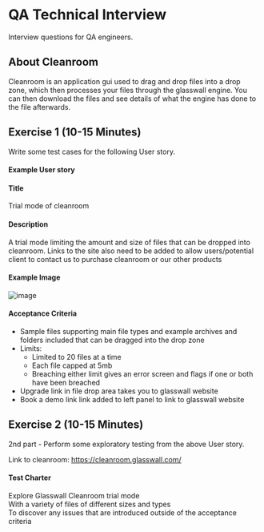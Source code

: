 # QA Technical Interview
Interview questions for QA engineers.

## About Cleanroom
Cleanroom is an application gui used to drag and drop files into a drop zone, which then processes your files through the glasswall engine. You can then download the files and see details of what the engine has done to the file afterwards.

## Exercise 1 (10-15 Minutes)
Write some test cases for the following User story. 

#### Example User story
#### Title
Trial mode of cleanroom

#### Description
A trial mode limiting the amount and size of files that can be dropped into cleanroom. Links to the site also need to be added to allow users/potential client to contact us to purchase cleanroom or our other products

#### Example Image
![image](https://github.com/werzl/QA-Interview-Questions/assets/61416937/74f07cd1-5bd4-4f53-aa37-68be75810fcf)


#### Acceptance Criteria
- Sample files supporting main file types and example archives and folders included that can be dragged into the drop zone
- Limits:
  - Limited to 20 files at a time
  - Each file capped at 5mb
  - Breaching either limit gives an error screen and flags if one or both have been breached
- Upgrade link in file drop area takes you to glasswall website
- Book a demo link link added to left panel to link to glasswall website


## Exercise 2 (10-15 Minutes)
2nd part - Perform some exploratory testing from the above User story.

Link to cleanroom: https://cleanroom.glasswall.com/

#### Test Charter

Explore Glasswall Cleanroom trial mode  
With a variety of files of different sizes and types  
To discover any issues that are introduced outside of the acceptance criteria

